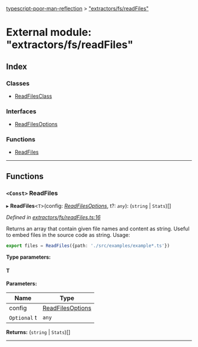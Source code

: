 [typescript-poor-man-reflection](../README.md) > ["extractors/fs/readFiles"](../modules/_extractors_fs_readfiles_.md)

# External module: "extractors/fs/readFiles"

## Index

### Classes

* [ReadFilesClass](../classes/_extractors_fs_readfiles_.readfilesclass.md)

### Interfaces

* [ReadFilesOptions](../interfaces/_extractors_fs_readfiles_.readfilesoptions.md)

### Functions

* [ReadFiles](_extractors_fs_readfiles_.md#readfiles)

---

## Functions

<a id="readfiles"></a>

### `<Const>` ReadFiles

▸ **ReadFiles**<`T`>(config: *[ReadFilesOptions](../interfaces/_extractors_fs_readfiles_.readfilesoptions.md)*, t?: *`any`*): (`string` \| `Stats`)[]

*Defined in [extractors/fs/readFiles.ts:16](https://github.com/cancerberoSgx/typescript-poor-man-reflection/blob/be10635/src/extractors/fs/readFiles.ts#L16)*

Returns an array that contain given file names and content as string. Useful to embed files in the source code as string. Usage:

```ts
export files = ReadFiles({path: './src/examples/example*.ts'})
```

**Type parameters:**

#### T 
**Parameters:**

| Name | Type |
| ------ | ------ |
| config | [ReadFilesOptions](../interfaces/_extractors_fs_readfiles_.readfilesoptions.md) |
| `Optional` t | `any` |

**Returns:** (`string` \| `Stats`)[]

___

